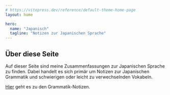 ```yaml
---
# https://vitepress.dev/reference/default-theme-home-page
layout: home

hero:
  name: "Japanisch"
  tagline: "Notizen zur Japanischen Sprache"
---
```


## Über diese Seite

Auf dieser Seite sind meine Zusammenfassungen zur Japanischen Sprache zu finden. Dabei handelt es sich primär um Notizen zur Japanischen Grammatik und schwierigen oder leicht zu verwechselnden Vokabeln.

[Hier](/grammar/index.md) geht es zu den Grammatik-Notizen.
